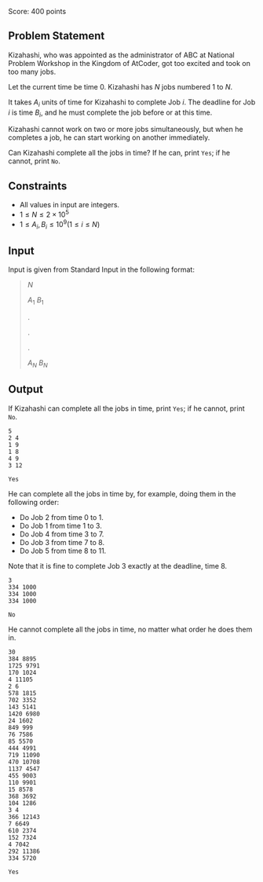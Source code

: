 Score: $400$ points

## Problem Statement

Kizahashi, who was appointed as the administrator of ABC at National Problem Workshop in the Kingdom of AtCoder, got too excited and took on too many jobs.

Let the current time be time $0$. Kizahashi has $N$ jobs numbered $1$ to $N$.

It takes $A_i$ units of time for Kizahashi to complete Job $i$. The deadline for Job $i$ is time $B_i$, and he must complete the job before or at this time.

Kizahashi cannot work on two or more jobs simultaneously, but when he completes a job, he can start working on another immediately.

Can Kizahashi complete all the jobs in time? If he can, print `Yes`; if he cannot, print `No`.

## Constraints

- All values in input are integers.
- $1 \leq N \leq 2 \times 10^5$
- $1 \leq A_i, B_i \leq 10^9 (1 \leq i \leq N)$

## Input

Input is given from Standard Input in the following format:

> $N$
> 
> $A_1$ $B_1$
> 
> $.$
> 
> $.$
> 
> $.$
> 
> $A_N$ $B_N$

## Output

If Kizahashi can complete all the jobs in time, print `Yes`; if he cannot, print `No`.

```input1
5
2 4
1 9
1 8
4 9
3 12
```

```output1
Yes
```

He can complete all the jobs in time by, for example, doing them in the following order:

- Do Job $2$ from time $0$ to $1$.
- Do Job $1$ from time $1$ to $3$.
- Do Job $4$ from time $3$ to $7$.
- Do Job $3$ from time $7$ to $8$.
- Do Job $5$ from time $8$ to $11$.

Note that it is fine to complete Job $3$ exactly at the deadline, time $8$.

```input2
3
334 1000
334 1000
334 1000
```

```output2
No
```

He cannot complete all the jobs in time, no matter what order he does them in.

```input3
30
384 8895
1725 9791
170 1024
4 11105
2 6
578 1815
702 3352
143 5141
1420 6980
24 1602
849 999
76 7586
85 5570
444 4991
719 11090
470 10708
1137 4547
455 9003
110 9901
15 8578
368 3692
104 1286
3 4
366 12143
7 6649
610 2374
152 7324
4 7042
292 11386
334 5720
```

```output3
Yes
```